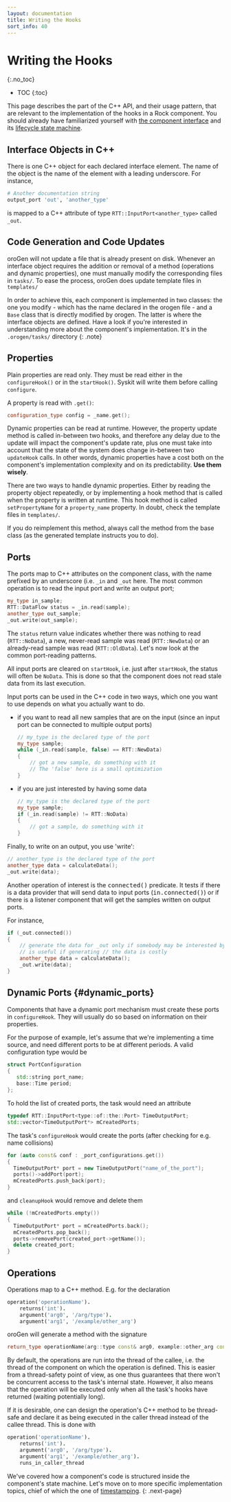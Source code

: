 ```yaml
---
layout: documentation
title: Writing the Hooks
sort_info: 40
---
```


# Writing the Hooks
{:.no_toc}

- TOC
{:toc}

This page describes the part of the C++ API, and their usage pattern, that are
relevant to the implementation of the hooks in a Rock component. You should
already have familiarized yourself with [the component
interface](interface.html) and its [lifecycle state
machine](state_machine.html).

## Interface Objects in C++

There is one C++ object for each declared interface element. The name of the
object is the name of the element with a leading underscore. For instance,

~~~ruby
# Another documentation string
output_port 'out', 'another_type'
~~~

is mapped to a C++ attribute of type `RTT::InputPort<another_type>` called
`_out`.

## Code Generation and Code Updates

oroGen will not update a file that is already present on disk. Whenever an
interface object requires the addition or removal of a method (operations and
dynamic properties), one must manually modify the corresponding files in
`tasks/`. To ease the process, oroGen does update template files in
`templates/`

In order to achieve this, each component is implemented in two classes: the one
you modify - which has the name declared in the orogen file - and a `Base`
class that is directly modified by orogen. The latter is where the interface
objects are defined. Have a look if you're interested in understanding more
about the component's implementation. It's in the `.orogen/tasks/` directory
{: .note}

## Properties

Plain properties are read only. They must be read either in the `configureHook()` or
in the `startHook()`. Syskit will write them before calling `configure`.

A property is read with `.get()`:

~~~ cpp
configuration_type config = _name.get();
~~~

Dynamic properties can be read at runtime. However, the property update method
is called in-between two hooks, and therefore any delay due to the update will
impact the component's update rate, plus one must take into account that the
state of the system does change in-between two `updateHook` calls. In other
words, dynamic properties have a cost both on the component's implementation
complexity and on its predictability. __Use them wisely__.

There are two ways to handle dynamic properties. Either by reading the property
object repeatedly, or by implementing a hook method that is called when the
property is written at runtime. This hook method is called `setPropertyName`
for a `property_name` property. In doubt, check the template files in
`templates/`.

If you do reimplement this method, always call the method from the base class
(as the generated template instructs you to do).

## Ports

The ports map to C++ attributes on the component class, with the name prefixed
by an underscore (i.e. `_in` and `_out` here. The most common operation is to
read the input port and write an output port;

~~~ cpp
my_type in_sample;
RTT::DataFlow status = _in.read(sample);
another_type out_sample;
_out.write(out_sample);
~~~

The `status` return value indicates whether there was nothing to read
(`RTT::NoData`), a new, never-read sample was read (`RTT::NewData`) or an
already-read sample was read (`RTT::OldData`). Let's now look at the common
port-reading patterns.

All input ports are cleared on `startHook`, i.e. just after `startHook`, the
status will often be `NoData`. This is done so that the component does not read
stale data from its last execution.

Input ports can be used in the C++ code in two ways, which one you want to use
depends on what you actually want to do.

* if you want to read all new samples that are on the input (since an input port
  can be connected to multiple output ports)

  ~~~ cpp
  // my_type is the declared type of the port
  my_type sample;
  while (_in.read(sample, false) == RTT::NewData)
  {
      // got a new sample, do something with it
      // The 'false' here is a small optimization
  }
  ~~~

* if you are just interested by having some data

  ~~~ cpp
  // my_type is the declared type of the port
  my_type sample;
  if (_in.read(sample) != RTT::NoData)
  {
      // got a sample, do something with it
  }
  ~~~

Finally, to write on an output, you use 'write':

~~~ cpp
// another_type is the declared type of the port
another_type data = calculateData();
_out.write(data);
~~~

Another operation of interest is the <tt>connected()</tt> predicate. It tests if
there is a data provider that will send data to input ports
(<tt>in.connected()</tt>) or if there is a listener component that will get the
samples written on output ports.

For instance,

~~~ cpp
if (_out.connected())
{
    // generate the data for _out only if somebody may be interested by it. This
    // is useful if generating // the data is costly
    another_type data = calculateData();
    _out.write(data);
}
~~~

## Dynamic Ports {#dynamic_ports}

Components that have a dynamic port mechanism must create these ports in
`configureHook`. They will usually do so based on information on their
properties.

For the purpose of example, let's assume that we're implementing a time source,
and need different ports to be at different periods. A valid configuration type
would be

~~~ cpp
struct PortConfiguration
{
   std::string port_name;
   base::Time period;
};
~~~ 

To hold the list of created ports, the task would need an attribute

~~~ cpp
typedef RTT::InputPort<type::of::the::Port> TimeOutputPort;
std::vector<TimeOutputPort*> mCreatedPorts;
~~~

The task's `configureHook` would create the ports (after checking for e.g. name
collisions)

~~~ cpp
for (auto const& conf : _port_configurations.get())
{
  TimeOutputPort* port = new TimeOutputPort("name_of_the_port");
  ports()->addPort(port);
  mCreatedPorts.push_back(port);
}
~~~

and `cleanupHook` would remove and delete them

~~~ cpp
while (!mCreatedPorts.empty())
{
  TimeOutputPort* port = mCreatedPorts.back();
  mCreatedPorts.pop_back();
  ports->removePort(created_port->getName());
  delete created_port;
}
~~~

## Operations

Operations map to a C++ method. E.g. for the declaration

~~~ruby
operation('operationName').
    returns('int').
    argument('arg0', '/arg/type').
    argument('arg1', '/example/other_arg')
~~~

oroGen will generate a method with the signature

~~~ cpp
return_type operationName(arg::type const& arg0, example::other_arg const& arg1);
~~~

By default, the operations are run into the thread of the callee, i.e. the thread of
the component on which the operation is defined. This is easier from a thread-safety
point of view, as one thus guarantees that there won't be concurrent access to the task's
internal state. However, it also means that the operation will be executed only when all
the task's hooks have returned (waiting potentially long).

If it is desirable, one can design the operation's C++ method to be thread-safe
and declare it as being executed in the caller thread instead of the callee
thread. This is done with

~~~ ruby
operation('operationName').
    returns('int').
    argument('arg0', '/arg/type').
    argument('arg1', '/example/other_arg').
    runs_in_caller_thread
~~~

We've covered how a component's code is structured inside the component's state machine.
Let's move on to more specific implementation topics, chief of which the one of [timestamping](timestamping.html).
{: .next-page}
